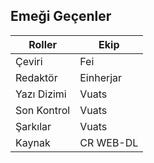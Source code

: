 ## Emeği Geçenler

| Roller         | Ekip         |
|----------------|--------------|
| Çeviri         | Fei          |
| Redaktör	     | Einherjar    |
| Yazı Dizimi    | Vuats        |
| Son Kontrol    | Vuats        |
| Şarkılar 	     | Vuats        |
| Kaynak         | CR WEB-DL    |
